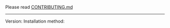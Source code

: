 Please read [CONTRIBUTING.md](https://github.com/jmsarn/slack-term/blob/master/CONTRIBUTING.md)

---

Version:
Installation method:
